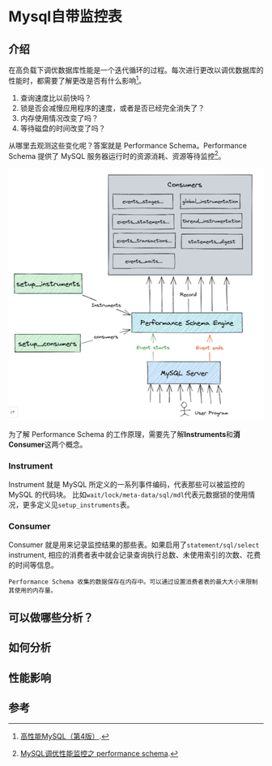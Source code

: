 # Mysql自带监控表

## 介绍

在高负载下调优数据库性能是一个迭代循环的过程。每次进行更改以调优数据库的性能时，都需要了解更改是否有什么影响[^1]。

1. 查询速度比以前快吗？
2. 锁是否会减慢应用程序的速度，或者是否已经完全消失了？
3. 内存使用情况改变了吗？
4. 等待磁盘的时间改变了吗？

从哪里去观测这些变化呢？答案就是 Performance Schema。Performance Schema 提供了 MySQL 服务器运行时的资源消耗、资源等待监控[^2]。

![performance-schema](./img/performance-shema.png)

为了解 Performance Schema 的工作原理，需要先了解**Instruments**和**消Consumer**这两个概念。

### Instrument

Instrument 就是 MySQL 所定义的一系列事件编码，代表那些可以被监控的 MySQL 的代码块。
比如`wait/lock/meta-data/sql/mdl`代表元数据锁的使用情况，更多定义见`setup_instruments`表。

### Consumer

Consumer 就是用来记录监控结果的那些表。如果启用了`statement/sql/select` instrument, 相应的消费者表中就会记录查询执行总数、未使用索引的次数、花费的时间等信息。

```{note}
Performance Schema 收集的数据保存在内存中。可以通过设置消费者表的最大大小来限制其使用的内存量。
```

## 可以做哪些分析？

## 如何分析

## 性能影响

## 参考

[^1]: [高性能MySQL（第4版）](https://m.douban.com/book/subject/23008813/).
[^2]: [MySQL调优性能监控之 performance schema](https://learnku.com/articles/62427).
